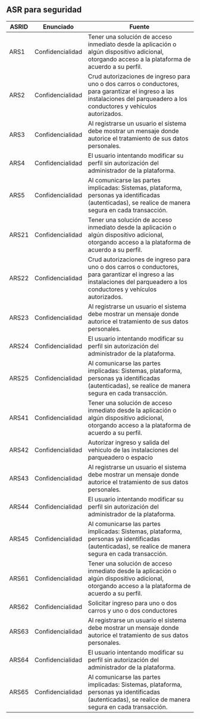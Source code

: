 ASR para seguridad
-
ASRID|Enunciado|Fuente 
-|-|-
ARS1|Confidencialidad|Tener una solución de acceso inmediato desde la aplicación o algún dispositivo adicional, otorgando acceso a la plataforma de acuerdo a su perfil.|Administrador de la plataforma|Módulo Autenticación
ARS2|Confidencialidad|Crud autorizaciones de ingreso para uno o dos carros o conductores, para garantizar el ingreso a las instalaciones del parqueadero a los conductores y vehículos autorizados.|Administrador de la plataforma|Módulo Dashboard
ARS3|Confidencialidad|Al registrarse un usuario el sistema debe mostrar un mensaje donde autorice el tratamiento de sus datos personales.|Administrador de la plataforma|Módulo de registro
ARS4|Confidencialidad|El usuario intentando modificar su perfil sin autorización del administrador de la plataforma.|Administrador de la plataforma|Módulo de usuarios
ARS5|Confidencialidad|Al comunicarse las partes implicadas: Sistemas, plataforma, personas ya identificadas (autenticadas), se realice de manera segura en cada transacción.|Administrador de la plataforma|Front-End y Back-End
ARS21|Confidencialidad|Tener una solución de acceso inmediato desde la aplicación o algún dispositivo adicional, otorgando acceso a la plataforma de acuerdo a su perfil.|Administrador del espacio|Módulo Autenticación
ARS22|Confidencialidad|Crud autorizaciones de ingreso para uno o dos carros o conductores, para garantizar el ingreso a las instalaciones del parqueadero a los conductores y vehículos autorizados.|Administrador del espacio|Módulo Dashboard
ARS23|Confidencialidad|Al registrarse un usuario el sistema debe mostrar un mensaje donde autorice el tratamiento de sus datos personales.|Administrador del espacio|Módulo de registro
ARS24|Confidencialidad|El usuario intentando modificar su perfil sin autorización del administrador de la plataforma.|Administrador del espacio|Módulo de usuarios
ARS25|Confidencialidad|Al comunicarse las partes implicadas: Sistemas, plataforma, personas ya identificadas (autenticadas), se realice de manera segura en cada transacción.|Administrador del espacio|Front-End y Back-End
ARS41|Confidencialidad|Tener una solución de acceso inmediato desde la aplicación o algún dispositivo adicional, otorgando acceso a la plataforma de acuerdo a su perfil.|Operador|Módulo Autenticación
ARS42|Confidencialidad|Autorizar ingreso y salida del vehiculo de las instalaciones del parqueadero o espacio|Operador|Módulo de operacion
ARS43|Confidencialidad|Al registrarse un usuario el sistema debe mostrar un mensaje donde autorice el tratamiento de sus datos personales.|Operador|Módulo de registro
ARS44|Confidencialidad|El usuario intentando modificar su perfil sin autorización del administrador de la plataforma.|Operador|Módulo de usuarios
ARS45|Confidencialidad|Al comunicarse las partes implicadas: Sistemas, plataforma, personas ya identificadas (autenticadas), se realice de manera segura en cada transacción.|Operador|Front-End y Back-End
ARS61|Confidencialidad|Tener una solución de acceso inmediato desde la aplicación o algún dispositivo adicional, otorgando acceso a la plataforma de acuerdo a su perfil.|Conductor|Módulo Autenticación
ARS62|Confidencialidad|Solicitar ingreso para uno o dos carros y uno o dos conductores|Conductor|Módulo de registro
ARS63|Confidencialidad|Al registrarse un usuario el sistema debe mostrar un mensaje donde autorice el tratamiento de sus datos personales.|Conductor|Módulo de registro
ARS64|Confidencialidad|El usuario intentando modificar su perfil sin autorización del administrador de la plataforma.|Conductor|Módulo de usuarios
ARS65|Confidencialidad|Al comunicarse las partes implicadas: Sistemas, plataforma, personas ya identificadas (autenticadas), se realice de manera segura en cada transacción.|Conductor|Front-End y Back-End

